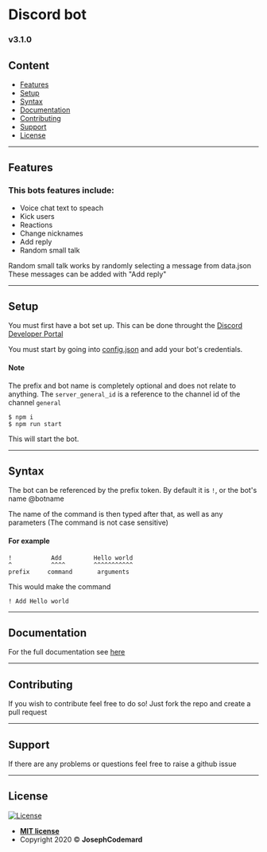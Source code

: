 # Discord bot #

### v3.1.0 ###



## Content ##

* [Features](#Features)
* [Setup](#Setup)
* [Syntax](#Syntax)
* [Documentation](#Documentation)
* [Contributing](#Contributing)
* [Support](#Support)
* [License](#License)

---

## Features ##

### This bots features include: ###

* Voice chat text to speach
* Kick users
* Reactions
* Change nicknames
* Add reply
* Random small talk

Random small talk works by randomly selecting a message from data.json
These messages can be added with "Add reply"

---

## Setup ##

You must first have a bot set up. This can be done throught the [Discord Developer Portal](https://discord.com/developers/applications)

You must start by going into [config.json](../blob/master/src/config.json) and add your bot's credentials.

#### Note ####
The prefix and bot name is completely optional and does not relate to anything.
The `server_general_id` is a reference to the channel id of the channel `general`


```shell
$ npm i
$ npm run start
```

This will start the bot.

---

## Syntax ##

The bot can be referenced by the prefix token.
By default it is `!`, or the bot's name @botname

The name of the command is then typed after that, as well as any parameters
(The command is not case sensitive)

#### For example ####


```
!           Add         Hello world
^           ^^^^        ^^^^^^^^^^^
prefix     command       arguments
```

This would make the command 

`! Add Hello world`

---

## Documentation ##

For the full documentation see [here](https://docs.google.com/document/d/1Q-QJQpZAZfQJVh2a2zUgiDgl5yPSANknOgWARUjGSc4/edit?usp=sharing)

---

## Contributing ##

If you wish to contribute feel free to do so!
Just fork the repo and create a pull request

---

## Support ##

If there are any problems or questions feel free to raise a github issue

---

## License ##

[![License](http://img.shields.io/:license-mit-blue.svg?style=flat-square)](http://badges.mit-license.org)

- **[MIT license](http://opensource.org/licenses/mit-license.php)**
- Copyright 2020 © <b>JosephCodemard</b>
